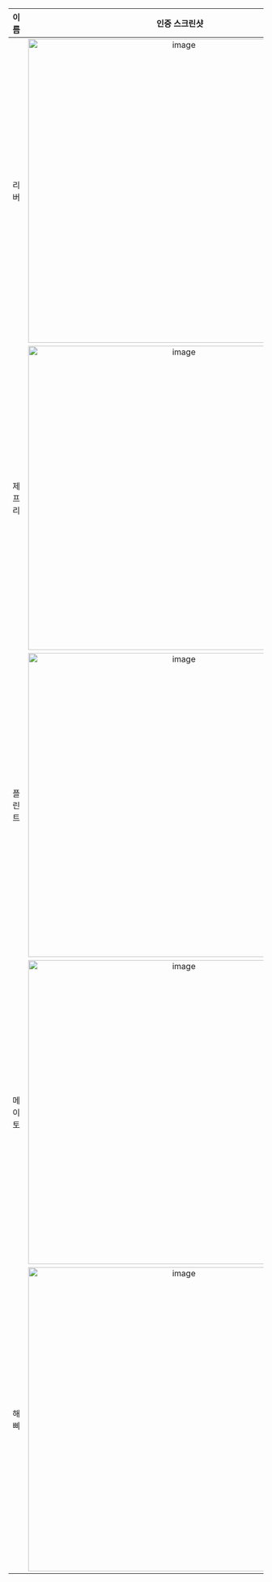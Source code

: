 | **이름** | **인증 스크린샷** |
|:--------:|:-----------------:|
| 리버   | <img width="600" alt="image" src="https://github.com/user-attachments/assets/03634014-413f-4b9a-a71e-79ff5a627c4f" /> |
| 제프리 | <img width="600" alt="image" src="https://github.com/user-attachments/assets/05f0db3e-8337-461e-bbc0-b6d9139a78c2" /> |
| 플린트 | <img width="600" alt="image" src="https://github.com/user-attachments/assets/e2bd5af7-b3e5-4c8c-b2f4-b2438f61f2ee" /> |
| 메이토 | <img width="600" alt="image" src="https://github.com/user-attachments/assets/b23eb9a7-ef4c-4144-a8b0-ed4a6e33bb1f" /> |
| 해삐 | <img width="600" alt="image" src="https://github.com/user-attachments/assets/e5aa56e0-0ce6-4fbd-b707-f0862747b7c9" /> |
